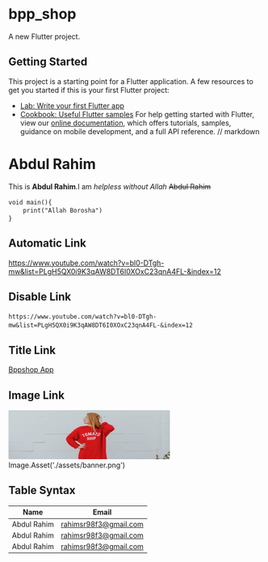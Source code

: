 # bpp_shop
A new Flutter project.
## Getting Started
This project is a starting point for a Flutter application.
A few resources to get you started if this is your first Flutter project:
- [Lab: Write your first Flutter app](https://flutter.dev/docs/get-started/codelab)
- [Cookbook: Useful Flutter samples](https://flutter.dev/docs/cookbook)
For help getting started with Flutter, view our
[online documentation](https://flutter.dev/docs), which offers tutorials,
samples, guidance on mobile development, and a full API reference.
// markdown
# Abdul Rahim  
This is __Abdul Rahim__.I am _helpless without Allah_
~~Abdul Rahim~~
```flutter
void main(){
    print("Allah Borosha")
}
```
## Automatic Link
https://www.youtube.com/watch?v=bl0-DTgh-mw&list=PLgH5QX0i9K3qAW8DT6I0XOxC23qnA4FL-&index=12
 
 ## Disable Link 
`https://www.youtube.com/watch?v=bl0-DTgh-mw&list=PLgH5QX0i9K3qAW8DT6I0XOxC23qnA4FL-&index=12`
## Title Link 
 [Bppshop App](https://www.youtube.com/watch?v=bl0-DTgh-mw&list=PLgH5QX0i9K3qAW8DT6I0XOxC23qnA4FL-&index=12)
 ## Image Link
 ![profile](./assets/banner.png)
 Image.Asset('./assets/banner.png')

 ## Table Syntax 
 | Name |         Email |  
 | ----- | ----|
 |Abdul Rahim | rahimsr98f3@gmail.com|
 |Abdul Rahim | rahimsr98f3@gmail.com|
 |Abdul Rahim | rahimsr98f3@gmail.com|


 
